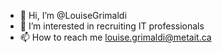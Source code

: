 - 👋 Hi, I’m @LouiseGrimaldi
- 👀 I’m interested in recruiting IT professionals
- 📫 How to reach me louise.grimaldi@metait.ca

<!---
LouiseGrimaldi/LouiseGrimaldi is a ✨ special ✨ repository because its `README.md` (this file) appears on your GitHub profile.
You can click the Preview link to take a look at your changes.
--->
